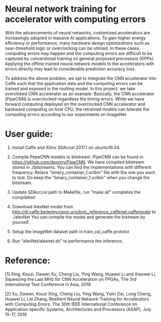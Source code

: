 # Neural network training for accelerator with computing errors

With the advancements of neural networks, customized accelerators
are increasingly adopted in massive AI applications. To gain higher energy
efficiency or performance, many hardware design optimizations
such as near-threshold logic or overclocking can be utilized.
In these cases, computing errors may happen and the computing errors 
are difficult to be captured by conventional training on general 
purposed processors (GPPs). Applying the offline trained neural 
network models to the accelerators with errors directly may 
lead to considerable prediction accuracy loss.

To address the above problem, we opt to integrate the CNN accelerator 
into Caffe such that the application data and the computing errors can be trained 
and exposed in the rsulting model. In this project, we take overcloked CNN 
accelerator as an example. Basically, the CNN accelerator (PipeCNN) is overclocked 
regardless the timing errors. While we have forward computing deployed on the 
overclocked CNN accelerator and backward computing on host CPU, the retrained models 
can tolerate the computing errors according to our experiments on ImageNet.

# User guide:

1. Install Caffe and Xilinx SDAccel 2017.1 on ubuntu16.04.
2. Compile PepeCNN models to bitstream. PipeCNN can be found in https://github.com/doonny/PipeCNN. 
We have compiled bitstream stored in ./bitstreams. You can 
find the implementations with different frequency. Relace "binary_container_1.xclbin" file with the 
one you want to test. Do keep the "binary_container_1.xclbin" when you change the bitstream.

3. Update SDAcccel path to Makefile, run "make all" completes the compilation

4. Download AlexNet model from http://dl.caffe.berkeleyvision.org/bvlc_reference_caffenet.caffemodel to ./alexNet 
You can compile the model and generate the bistream by yourself.

5. Setup the ImageNet dataset path in train_val_caffe.prototxt

6. Run “alexNet/alexnet.sh" to performance the inference.

# Reference:
[1] Xing, Kouzi, Dawen Xu, Cheng Liu, Ying Wang, Huawei Li and Xiaowei Li, Squeezing the Last MHz for CNN Acceleration on FPGAs, The 3rd International Test Conference in Asia, 2019

[2] Xu, Dawen, Kouzi Xing, Cheng Liu, Ying Wang, Yulin Dai, Long Cheng, Huawei Li, Lei Zhang, Resilient Neural Network Training for Accelerators with Computing Errors, The 30th IEEE International Conference on Application-specific Systems, Architectures and Processors (ASAP), July 15-17, 2019

